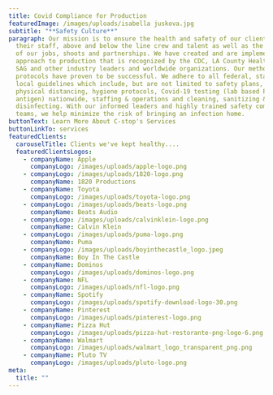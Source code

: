 ```yaml
---
title: Covid Compliance for Production
featuredImage: /images/uploads/isabella juskova.jpg
subtitle: "**Safety Culture**"
paragraph: Our mission is to ensure the health and safety of our clients and
  their staff, above and below the line crew and talent as well as the integrity
  of our jobs, shoots and partnerships. We have created and are implementing an
  approach to production that is recognized by the CDC, LA County Health, IATSE,
  SAG and other industry leaders and worldwide organizations. Our methods and
  protocols have proven to be successful. We adhere to all federal, state and
  local guidelines which include, but are not limited to safety plans,
  physical distancing, hygiene protocols, Covid-19 testing (lab based PCR and
  antigen) nationwide, staffing & operations and cleaning, sanitizing &
  disinfecting. With our informed leaders and highly trained safety compliance
  teams, we help minimize the risk of bringing an infection home.
buttonText: Learn More About C-stop's Services
buttonLinkTo: services
featuredClients:
  carouselTitle: Clients we've kept healthy....
  featuredClientsLogos:
    - companyName: Apple
      companyLogo: /images/uploads/apple-logo.png
    - companyLogo: /images/uploads/1820-logo.png
      companyName: 1820 Productions
    - companyName: Toyota
      companyLogo: /images/uploads/toyota-logo.png
    - companyLogo: /images/uploads/beats-logo.png
      companyName: Beats Audio
    - companyLogo: /images/uploads/calvinklein-logo.png
      companyName: Calvin Klein
    - companyLogo: /images/uploads/puma-logo.png
      companyName: Puma
    - companyLogo: /images/uploads/boyinthecastle_logo.jpeg
      companyName: Boy In The Castle
    - companyName: Dominos
      companyLogo: /images/uploads/dominos-logo.png
    - companyName: NFL
      companyLogo: /images/uploads/nfl-logo.png
    - companyName: Spotify
      companyLogo: /images/uploads/spotify-download-logo-30.png
    - companyName: Pinterest
      companyLogo: /images/uploads/pinterest-logo.png
    - companyName: Pizza Hut
      companyLogo: /images/uploads/pizza-hut-restorante-png-logo-6.png
    - companyName: Walmart
      companyLogo: /images/uploads/walmart_logo_transparent_png.png
    - companyName: Pluto TV
      companyLogo: /images/uploads/pluto-logo.png
meta:
  title: ""
---
```

